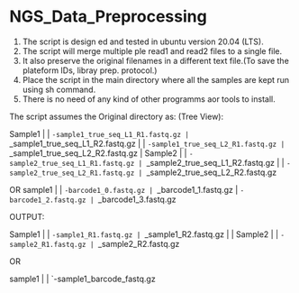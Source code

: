 # NGS_Data_Preprocessing
1. The script is design ed and tested in ubuntu version 20.04 (LTS).
2. The script will merge multiple ple read1 and read2 files to a single file.
3. It also preserve the original filenames in a different text file.(To save the plateform IDs, libray prep. protocol.)
4. Place the script in the main directory where all the samples are kept run using sh command.
5. There is no need of any kind of other programms aor tools to install. 

The script assumes the Original directory as: (Tree View):

Sample1
|
|
`-sample1_true_seq_L1_R1.fastq.gz
|
`_sample1_true_seq_L1_R2.fastq.gz
|
|
`-sample1_true_seq_L2_R1.fastq.gz
|
`_sample1_true_seq_L2_R2.fastq.gz
|
Sample2
|
|
`-sample2_true_seq_L1_R1.fastq.gz
|
`_sample2_true_seq_L1_R2.fastq.gz
|
|
`-sample2_true_seq_L2_R1.fastq.gz
|
`_sample2_true_seq_L2_R2.fastq.gz

OR
sample1
|
|
`-barcode1_0.fastq.gz
|
`_barcode1_1.fastq.gz
|
`-barcode1_2.fastq.gz
|
`_barcode1_3.fastq.gz

OUTPUT:

Sample1
|
|
`-sample1_R1.fastq.gz
|
`_sample1_R2.fastq.gz
|
|
Sample2
|
|
`-sample2_R1.fastq.gz
|
`_sample2_R2.fastq.gz


OR

sample1
|
|
`-sample1_barcode_fastq.gz
